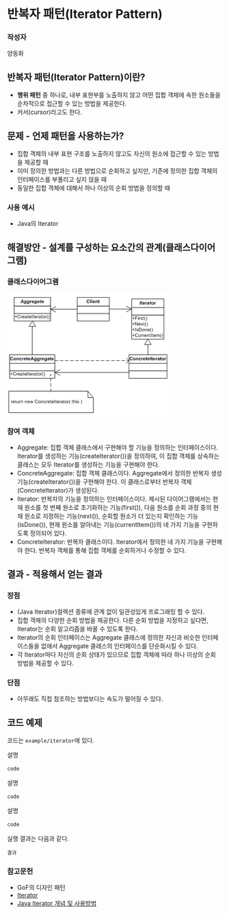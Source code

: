 ﻿# 반복자 패턴(Iterator Pattern)

### 작성자
양동화


## 반복자 패턴(Iterator Pattern)이란?
- **행위 패턴** 중 하나로, 내부 표현부를 노출하지 않고 어떤 집합 객체에 속한 원소들을 순차적으로 접근할 수 있는 방법을 제공한다.
- 커서(cursor)라고도 한다.


## 문제 - 언제 패턴을 사용하는가?
- 집합 객체의 내부 표현 구조를 노출하지 않고도 자신의 원소에 접근할 수 있는 방법을 제공할 때
- 이미 정의한 방법과는 다른 방법으로 순회하고 싶지만, 기존에 정의한 집합 객체의 인터페이스를 부풀리고 싶지 않을 때
- 동일한 집합 객체에 대해서 하나 이상의 순회 방법을 정의할 때

### 사용 예시
- Java의 Iterator


## 해결방안 - 설계를 구성하는 요소간의 관계(클래스다이어그램)
### 클래스다이어그램
![iterator_UMLClassDiagram](./img/iterator.gif)

### 참여 객체
- Aggregate: 집합 객체 클래스에서 구현해야 할 기능을 정의하는 인터페이스이다. Iterator를 생성하는 기능(createIterator())을 정의하여, 이 집합 객체를 상속하는 클래스는 모두 Iterator를 생성하는 기능을 구현해야 한다.
- ConcreteAggregate: 집합 객체 클래스이다. Aggregate에서 정의한 반복자 생성 기능(createIterator())을 구현해야 한다. 이 클래스로부터 반복자 객체(ConcreteIterator)가 생성된다.
- Iterator: 반복자의 기능을 정의하는 인터페이스이다. 제시된 다이어그램에서는 현재 원소를 첫 번째 원소로 초기화하는 기능(first()), 다음 원소를 순회 과정 중의 현재 원소로 지정하는 기능(next()), 순회할 원소가 더 있는지 확인하는 기능(isDone()), 현재 원소를 알아내는 기능(currentItem())의 네 가지 기능을 구현하도록 정의되어 있다.
- ConcreteIterator: 반복자 클래스이다. Iterator에서 정의한 네 가지 기능을 구현해야 한다. 반복자 객체를 통해 집합 객체를 순회하거나 수정할 수 있다.


## 결과 - 적용해서 얻는 결과
### 장점
- (Java Iterator)컬렉션 종류에 관계 없이 일관성있게 프로그래밍 할 수 있다.
- 집합 객체의 다양한 순회 방법을 제공한다. 다른 순회 방법을 지정하고 싶다면, Iterator는 순회 알고리즘을 바꿀 수 있도록 한다.
- Iterator의 순회 인터페이스는 Aggregate 클래스에 정의한 자신과 비슷한 인터페이스들을 없애서 Aggregate 클래스의 인터페이스를 단순화시킬 수 있다.
- 각 Iterator마다 자신의 순회 상태가 있으므로 집합 객체에 따라 하나 이상의 순회 방법을 제공할 수 있다.

### 단점
- 아무래도 직접 참조하는 방법보다는 속도가 떨어질 수 있다.


## 코드 예제
코드는 `example/iterator`에 있다.

설명

```java
code
```

설명

```java
code
```

설명

```java
code
```

실행 결과는 다음과 같다.

```
결과
```


### 참고문헌
- GoF의 디자인 패턴
- [Iterator](https://www.dofactory.com/net/iterator-design-pattern)
- [Java Iterator 개념 및 사용방법](https://farmerkyh.tistory.com/844)
